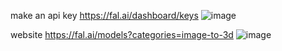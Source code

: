 
make an api key
https://fal.ai/dashboard/keys
![image](https://github.com/user-attachments/assets/f9c2d6f7-9ee3-46e5-a587-094e362f4522)

website 
https://fal.ai/models?categories=image-to-3d
![image](https://github.com/user-attachments/assets/d033a50d-30b5-4cda-b956-b0f6a140892b)
